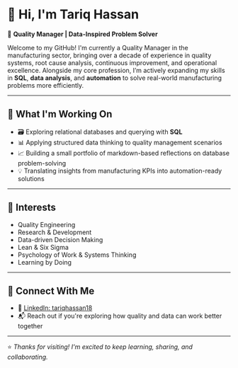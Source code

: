 # 👋 Hi, I'm Tariq Hassan

🎯 **Quality Manager | Data-Inspired Problem Solver**

Welcome to my GitHub! I'm currently a Quality Manager in the manufacturing sector, bringing over a decade of experience in quality systems, root cause analysis, continuous improvement, and operational excellence. Alongside my core profession, I’m actively expanding my skills in **SQL**, **data analysis**, and **automation** to solve real-world manufacturing problems more efficiently.

---

## 🔧 What I'm Working On

- 🗃️ Exploring relational databases and querying with **SQL** 
- 📊 Applying structured data thinking to quality management scenarios
- 📈 Building a small portfolio of markdown-based reflections on database problem-solving
- 💡 Translating insights from manufacturing KPIs into automation-ready solutions

---

## 🧠 Interests

- Quality Engineering
- Research & Development 
- Data-driven Decision Making  
- Lean & Six Sigma  
- Psychology of Work & Systems Thinking  
- Learning by Doing

---

## 🤝 Connect With Me

- 💼 [LinkedIn: tariqhassan18](https://www.linkedin.com/in/tariqhassan18/)
- 📬 Reach out if you're exploring how quality and data can work better together

---

⭐ *Thanks for visiting! I'm excited to keep learning, sharing, and collaborating.*  
